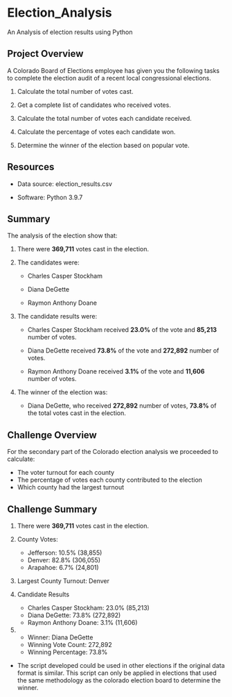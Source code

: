 # Election_Analysis

An Analysis of election results using Python 

## Project Overview

A Colorado Board of Elections employee has given you the following tasks to complete the election audit of a recent local congressional elections.

1. Calculate the total number of votes cast.

2. Get a complete list of candidates who received votes.

3. Calculate the total number of votes each candidate received.

4. Calculate the percentage of votes each candidate won.

5. Determine the winner of the election based on popular vote.

## Resources

- Data source: election_results.csv

- Software: Python 3.9.7

## Summary

The analysis of the election show that:

1. There were **369,711** votes cast in the election.

2. The candidates were:
  
    - Charles Casper Stockham
  
    - Diana DeGette
  
    - Raymon Anthony Doane

3. The candidate results were:

   - Charles Casper Stockham received **23.0%** of the vote and **85,213** number of votes.

   - Diana DeGette received **73.8%** of the vote and **272,892** number of votes.

   - Raymon Anthony Doane received **3.1%** of the vote and **11,606** number of votes.

4. The winner of the election was:

   - Diana DeGette, who received **272,892** number of votes, **73.8%** of the total votes cast in the election.

## Challenge Overview 

For the secondary part of the Colorado election analysis we proceeded to calculate:

- The voter turnout for each county
- The percentage of votes each county contributed to the election
- Which county had the largest turnout 

## Challenge Summary 

1. There were **369,711** votes cast in the election.

2. County Votes:

   - Jefferson: 10.5% (38,855)
   - Denver: 82.8% (306,055)
   - Arapahoe: 6.7% (24,801)
   
 3. Largest County Turnout: Denver
 
 4. Candidate Results 
 
     - Charles Casper Stockham: 23.0% (85,213)
     - Diana DeGette: 73.8% (272,892)
     - Raymon Anthony Doane: 3.1% (11,606)
    
 
 5. 
     - Winner: Diana DeGette
     - Winning Vote Count: 272,892
     - Winning Percentage: 73.8%

- The script developed could be used in other elections if the original data format is similar. This script can only be applied in elections that used the same methodology as the colorado election board to determine the winner.





